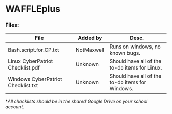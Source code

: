 # WAFFLEplus

### Files:

| File | Added by | Desc. |
|------|----------|-------|
| Bash.script.for.CP.txt| NotMaxwell | Runs on windows, no known bugs. |
| Linux CyberPatriot Checklist.pdf | Unknown | Should have all of the to-do items for Linux. |
| Windows CyberPatriot Checklist.txt | Unknown | Should have all of the to-do items for Windows. |

\**All checklists should be in the shared Google Drive on your school account.*
